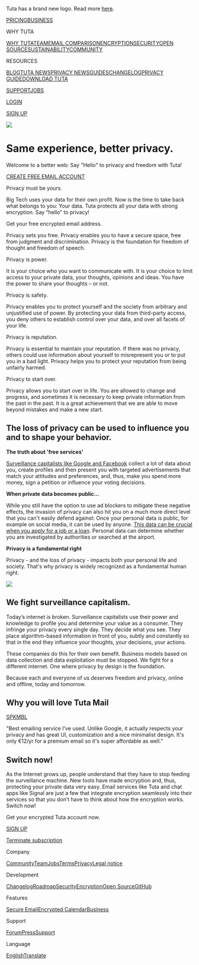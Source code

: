 Tuta has a brand new logo. Read more [here](https://tuta.com/blog/new-logo-announcement).

[](https://tutanota.com/ "Tutanota")

[PRICING](https://tutanota.com/pricing)[BUSINESS](https://tutanota.com/business)

WHY TUTA

[WHY TUTA](https://tutanota.com/why-tutanota)[TEAM](https://tutanota.com/team)[EMAIL COMPARISON](https://tutanota.com/email-comparison)[ENCRYPTION](https://tutanota.com/encryption)[SECURITY](https://tutanota.com/security)[OPEN SOURCE](https://tutanota.com/open-source)[SUSTAINABILITY](https://tutanota.com/sustainability)[COMMUNITY](https://tutanota.com/community)

RESOURCES

[BLOG](https://tutanota.com/blog-posts)[TUTA NEWS](https://tutanota.com/news)[PRIVACY NEWS](https://tutanota.com/privacy-news)[GUIDES](https://tutanota.com/guides)[CHANGELOG](https://tutanota.com/changelog)[PRIVACY GUIDE](https://tutanota.com/privacy)[DOWNLOAD TUTA](https://tutanota.com/#download)

[SUPPORT](https://tutanota.com/support)[JOBS](https://tutanota.com/jobs)

[LOGIN](https://app.tuta.com/ "Mail. Done. Right. Login to Tutanota")

[SIGN UP](https://app.tuta.com/?r=/signup#subscription "Mail. Done. Right. Sign up to Tuta")

![](/resources/images/background/writing-encrypted-email-laptop-mockup.jpg)

Same experience, better privacy.
================================

Welcome to a better web: Say "Hello" to privacy and freedom with Tuta!

[CREATE FREE EMAIL ACCOUNT](https://app.tuta.com/?r=/signup#subscription "Mail. Done. Right. Sign up to Tuta")

Privacy must be yours.

Big Tech uses your data for their own profit. Now is the time to take back what belongs to you: Your data. Tuta protects all your data with strong encryption. Say “hello” to privacy!

Get your free encrypted email address.

Privacy sets you free. Privacy enables you to have a secure space, free from judgment and discrimination. Privacy is the foundation for freedom of thought and freedom of speech.

Privacy is power.

It is your choice who you want to communicate with. It is your choice to limit access to your private data, your thoughts, opinions and ideas. You have the power to share your thoughts – or not.

Privacy is safety.

Privacy enables you to protect yourself and the society from arbitrary and unjustified use of power. By protecting your data from third-party access, you deny others to establish control over your data, and over all facets of your life.

Privacy is reputation.

Privacy is essential to maintain your reputation. If there was no privacy, others could use information about yourself to misrepresent you or to put you in a bad light. Privacy helps you to protect your reputation from being unfairly harmed.

Privacy to start over.

Privacy allows you to start over in life. You are allowed to change and progress, and sometimes it is necessary to keep private information from the past in the past. It is a great achievement that we are able to move beyond mistakes and make a new start.

The loss of privacy can be used to influence you and to shape your behavior.
----------------------------------------------------------------------------

**The truth about 'free services'**

[Surveillance capitalists like Google and Facebook](https://tuta.com/blog/data-privacy-day-surveillance-capitalism) collect a lot of data about you, create profiles and then present you with targeted advertisements that match your attitudes and preferences, and, thus, make you spend more money, sign a petition or influence your voting decisions.

**When private data becomes public...**

While you still have the option to use ad blockers to mitigate these negative effects, the invasion of privacy can also hit you on a much more direct level that you can't easily defend against: Once your personal data is public, for example on social media, it can be used by anyone. [This data can be crucial when you apply for a job or a loan](https://tuta.com/blog/social-credit-system). Personal data can determine whether you are investigated by authorities or searched at the airport.

**Privacy is a fundamental right**

Privacy - and the loss of privacy - impacts both your personal life and society. That's why privacy is widely recognized as a fundamental human right.

![](/resources/images/background/tutanota-team-09-2022-photo.jpg)

We fight surveillance capitalism.
---------------------------------

Today’s internet is broken. Surveillance capitalists use their power and knowledge to profile you and determine your value as a consumer. They infringe your privacy every single day. They decide what you see. They place algorithm-based information in front of you, subtly and constantly so that in the end they influence your thoughts, your decisions, your actions.

These companies do this for their own benefit. Business models based on data collection and data exploitation must be stopped. We fight for a different internet. One where privacy by design is the foundation.

Because each and everyone of us deserves freedom and privacy, online and offline, today and tomorrow.

Why you will love Tuta Mail
---------------------------

[SPKMBL](https://play.google.com/store/apps/details?id=de.tutao.tutanota)

"Best emailing service I've used. Unlike Google, it actually respects your privacy and has great UI, customization and a nice minimalist design. It's only €12/yr for a premium email so it's super affordable as well."

Switch now!
-----------

As the Internet grows up, people understand that they have to stop feeding the surveillance machine. New tools have made encryption and, thus, protecting your private data very easy. Email services like Tuta and chat apps like Signal are just a few that integrate encryption seamlessly into their services so that you don’t have to think about how the encryption works. Switch now!

Get your encrypted Tuta account now.

[SIGN UP](https://app.tuta.com/?r=/signup#subscription "Mail. Done. Right. Sign up to Tuta")

[Terminate subscription](https://app.tuta.com/?r=/termination)

[](https://www.facebook.com/tutaprivacy "Facebook")[](https://twitter.com/TutaPrivacy "Twitter")[](https://www.reddit.com/r/tutanota/ "Reddit")[](https://mastodon.social/@Tutanota "Mastodon")

Company

[Community](https://tutanota.com/community)[Team](https://tutanota.com/team)[Jobs](https://tutanota.com/jobs)[Terms](https://tutanota.com/terms)[Privacy](https://tutanota.com/privacy-policy)[Legal notice](https://tutanota.com/imprint)

Development

[Changelog](https://tutanota.com/changelog)[Roadmap](https://tutanota.com/roadmap)[Security](https://tutanota.com/security)[Encryption](https://tutanota.com/encryption)[Open Source](https://tutanota.com/open-source)[GitHub](https://github.com/tutao/tutanota)

Features

[Secure Email](https://tutanota.com/secure-email)[Encrypted Calendar](https://tutanota.com/calendar)[Business](https://tutanota.com/business)

Support

[Forum](https://www.reddit.com/r/tutanota/)[Press](https://tutanota.com/press)[Support](https://tutanota.com/support)

Language

[English](https://tutanota.com/languages)[Translate](https://tutanota.com/blog/posts/tutanota-translation-project)
